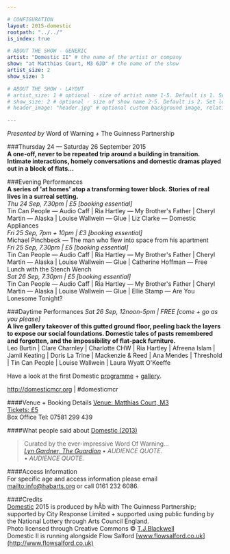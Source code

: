 ```yaml
---

# CONFIGURATION
layout: 2015-domestic
rootpath: "../../"
is_index: true

# ABOUT THE SHOW - GENERIC
artist: "Domestic II" # the name of the artist or company
show: "at Matthias Court, M3 6JD" # the name of the show
artist_size: 2
show_size: 3

# ABOUT THE SHOW - LAYOUT
# artist_size: 1 # optional - size of artist name 1-5. Default is 1. Set longer names to lower values
# show_size: 2 # optional - size of show name 2-5. Default is 2. Set longer names to lower values
# header_image: "header.jpg" # optional custom background image, relative to current page

---
```

*Presented by* Word of Warning *+* The Guinness Partnership			
		
###Thursday 24 — Saturday 26 September 2015			
**A one-off, never to be repeated trip around a building in transition. Intimate interactions, homely conversations and domestic dramas played out in a block of flats…**			
		
###Evening Performances		
**A series of 'at homes' atop a transforming tower block. Stories of real lives in a surreal setting.**		
*Thu 24 Sep, 7.30pm | £5 [booking essential]*			
Tin Can People — Audio Caff | Ria Hartley — My Brother's Father | Cheryl Martin — Alaska | Louise Wallwein — Glue | Liz Clarke — Domestic Appliances			
*Fri 25 Sep, 7pm + 10pm | £3 [booking essential]*			
Michael Pinchbeck — The man who flew into space from his apartment				
*Fri 25 Sep, 7.30pm | £5 [booking essential]*			
Tin Can People — Audio Caff | Ria Hartley — My Brother's Father | Cheryl Martin — Alaska | Louise Wallwein — Glue | Catherine Hoffman — Free Lunch with the Stench Wench			
*Sat 26 Sep, 7.30pm | £5 [booking essential]*			
Tin Can People — Audio Caff | Ria Hartley — My Brother's Father | Cheryl Martin — Alaska | Louise Wallwein — Glue | Ellie Stamp — Are You Lonesome Tonight?		
		
###Daytime Performances
*Sat 26 Sep, 12noon-5pm | FREE [come + go as you please]*			
**A live gallery takeover of this gutted ground floor, peeling back the layers to expose our social foundations. Domestic tales of pasts remembered and forgotten, and the impossibility of flat-pack furniture.**			
Leo Burtin | Clare Charnley | Charlotte CHW | Ria Hartley | Afreena Islam | Jamil Keating | Doris La Trine | Mackenzie & Reed | Ana Mendes | Threshold | Tin Can People | Louise Wallwein | Laura Wyatt O'Keeffe		
		
Have a look at the first Domestic [programme](/archive/2013-domestic) + [gallery](/galleries/2013-domestic).		
		
http://domesticmcr.org | #domesticmcr		
		
####Venue + Booking Details
[Venue: Matthias Court, M3](http://bit.ly/domesticTWO)            
[Tickets: £5](wgt)            
Box Office Tel: 07581 299 439 

####What people said about [Domestic (2013)](/archive/2013-domestic)      
>Curated by the ever-impressive Word Of Warning…<br>*[Lyn Gardner, The Guardian](http://www.theguardian.com/stage/2013/nov/02/this-weeks-theatre)*
>• *AUDIENCE QUOTE.*          
>• *AUDIENCE QUOTE.*          
         
####Access Information        
For specific age and access information please email <mailto:info@habarts.org> or call 0161 232 6086.       
        
####Credits         
[Domestic](/hab/domestic) 2015 is produced by hÅb with The Guinness Partnership; supported by City Response Limited + supported using public funding by the National Lottery through Arts Council England.			
Photo licensed through Creative Commons © [T.J.Blackwell](http://tjblackwell.co.uk/lucid)			
Domestic II is running alongside Flow Salford [www.flowsalford.co.uk](http://www.flowsalford.co.uk)
